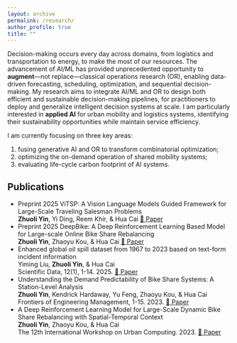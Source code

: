 ```yaml
---
layout: archive
permalink: /research/
author_profile: true
title: ""
---
```

<!--
---
layout: page
title: "Research"
permalink: /research/
author_profile: false
---
-->
Decision-making occurs every day across domains, from logistics and transportation to energy, to make the most of our resources. 
The advancement of AI/ML has provided unprecedented opportunity to **augment**—not replace—classical operations research (OR), enabling data-driven forecasting, scheduling, optimization, and sequential decision-making. 
My research aims to integrate AI/ML and OR to design both efficient and sustainable decision-making pipelines, for practitioners to deploy and generalize intelligent decision systems at scale. 
I am particularly interested in **applied AI** for urban mobility and logistics systems, identifying their sustainability opportunities while maintain service efficiency. 

I am currently focusing on three key areas: 
1. fusing generative AI and OR to transform combinatorial optimization;
2. optimizing the on-demand operation of shared mobility systems;
3. evaluating life-cycle carbon footprint of AI systems.

## Publications 
- <span class="badge badge-preprint">Preprint 2025</span>
  ViTSP: A Vision Language Models Guided Framework for Large-Scale Traveling Salesman Problems<br>
  **Zhuoli Yin**, Yi Ding, Reem Khir, & Hua Cai  [📄 Paper](https://arxiv.org/pdf/2509.23465)
- <span class="badge badge-preprint">Preprint 2025</span>
  DeepBike: A Deep Reinforcement Learning Based Model for Large-scale Online Bike Share Rebalancing <br>
  **Zhuoli Yin**, Zhaoyu Kou, & Hua Cai  [📄 Paper](https://assets-eu.researchsquare.com/files/rs-3998473/v1_covered_2f3e5b57-935c-4d98-9d01-907b9a688ef0.pdf)
- Enhanced global oil spill dataset from 1967 to 2023 based on text-form incident information<br>
  Yiming Liu, **Zhuoli Yin**, & Hua Cai \
  Scientific Data, 12(1), 1-14. 2025. [📄 Paper](https://www.nature.com/articles/s41597-025-05601-9)
- Understanding the Demand Predictability of Bike Share Systems: A Station-Level Analysis<br>
  **Zhuoli Yin**, Kendrick Hardaway, Yu Feng, Zhaoyu Kou, & Hua Cai \
  Frontiers of Engineering Management, 1-15. 2023. [📄 Paper](https://link.springer.com/article/10.1007/s42524-023-0279-8)
-  A Deep Reinforcement Learning Model for Large-Scale Dynamic Bike Share Rebalancing with Spatial-Temporal Context<br>
  **Zhuoli Yin**, Zhaoyu Kou, & Hua Cai \
  The 12th International Workshop on Urban Computing. 2023. [📄 Paper](http://urban-computing.com/urbcomp2023/file/UrbComp2023_paper_7.pdf)
